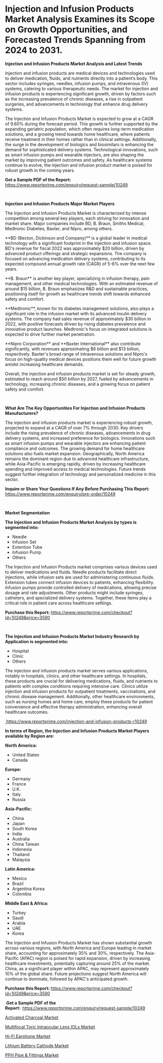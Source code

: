 <p><h1>Injection and Infusion Products Market Analysis Examines its Scope on Growth Opportunities, and Forecasted Trends Spanning from 2024 to 2031.</h1></p><p><strong>Injection and Infusion Products Market Analysis and Latest Trends</strong></p>
<p><p>Injection and infusion products are medical devices and technologies used to deliver medication, fluids, and nutrients directly into a patient’s body. This sector includes syringes, needles, infusion pumps, and intravenous (IV) systems, catering to various therapeutic needs. The market for injection and infusion products is experiencing significant growth, driven by factors such as the increasing prevalence of chronic diseases, a rise in outpatient surgeries, and advancements in technology that enhance drug delivery systems.</p><p>The Injection and Infusion Products Market is expected to grow at a CAGR of 9.60% during the forecast period. This growth is further supported by the expanding geriatric population, which often requires long-term medication solutions, and a growing trend towards home healthcare, where patients receive treatment in their homes rather than in clinical settings. Additionally, the surge in the development of biologics and biosimilars is enhancing the demand for sophisticated delivery systems. Technological innovations, such as smart infusion pumps and wearable injectors, are also shaping the market by improving patient outcomes and safety. As healthcare systems continue to evolve, the injection and infusion product market is poised for robust growth in the coming years.</p></p>
<p><strong>Get a Sample PDF of the Report:&nbsp;</strong> <a href="https://www.reportprime.com/enquiry/request-sample/10249">https://www.reportprime.com/enquiry/request-sample/10249</a></p>
<p>&nbsp;</p>
<p><strong>Injection and Infusion Products Major Market Players</strong></p>
<p><p>The Injection and Infusion Products Market is characterized by intense competition among several key players, each striving for innovation and market share. Major companies include BD, B. Braun, Smiths Medical, Medtronic Diabetes, Baxter, and Nipro, among others.</p><p>**BD (Becton, Dickinson and Company)** is a global leader in medical technology with a significant footprint in the injection and infusion space. BD's revenue for fiscal 2022 was approximately $20 billion, driven by advanced product offerings and strategic expansions. The company is focused on advancing medication delivery systems, contributing to its expected compound annual growth rate (CAGR) of 5-6% over the next few years.</p><p>**B. Braun** is another key player, specializing in infusion therapy, pain management, and other medical technologies. With an estimated revenue of around $15 billion, B. Braun emphasizes R&D and sustainable practices, positioning itself for growth as healthcare trends shift towards enhanced safety and comfort.</p><p>**Medtronic**, known for its diabetes management solutions, also plays a significant role in the infusion market with its advanced insulin delivery systems. The company had sales revenue of approximately $30 billion in 2022, with positive forecasts driven by rising diabetes prevalence and innovative product launches. Medtronic's focus on integrated solutions is expected to drive further market penetration.</p><p>**Nipro Corporation** and **Baxter International** also contribute significantly, with revenues approximating $6 billion and $13 billion, respectively. Baxter's broad range of intravenous solutions and Nipro's focus on high-quality medical devices positions them well for future growth amidst increasing healthcare demands.</p><p>Overall, the injection and infusion products market is set for steady growth, estimated to reach around $50 billion by 2027, fueled by advancements in technology, increasing chronic diseases, and a growing focus on patient safety and comfort.</p></p>
<p>&nbsp;</p>
<p><strong>What Are The Key Opportunities For Injection and Infusion Products Manufacturers?</strong></p>
<p><p>The injection and infusion products market is experiencing robust growth, projected to expand at a CAGR of over 7% through 2030. Key drivers include the rising prevalence of chronic diseases, advancements in drug delivery systems, and increased preference for biologics. Innovations such as smart infusion pumps and wearable injectors are enhancing patient compliance and outcomes. The growing demand for home healthcare solutions also fuels market expansion. Geographically, North America remains the dominant region due to advanced healthcare infrastructure, while Asia-Pacific is emerging rapidly, driven by increasing healthcare spending and improved access to medical technologies. Future trends suggest further integration of technology and personalized medicine in this sector.</p></p>
<p><strong>Inquire or Share Your Questions If Any Before Purchasing This Report:</strong> <a href="https://www.reportprime.com/enquiry/pre-order/10249">https://www.reportprime.com/enquiry/pre-order/10249</a></p>
<p>&nbsp;</p>
<p><strong>Market Segmentation</strong></p>
<p><strong>The Injection and Infusion Products Market Analysis by types is segmented into:</strong></p>
<p><ul><li>Needle</li><li>Infusion Set</li><li>Extention Tube</li><li>Infusion Pump</li><li>Others</li></ul></p>
<p><p>The Injection and Infusion Products market comprises various devices used to deliver medications and fluids. Needle products facilitate direct injections, while infusion sets are used for administering continuous fluids. Extension tubes connect infusion devices to patients, enhancing flexibility. Infusion pumps provide controlled delivery of medications, allowing precise dosage and rate adjustments. Other products might include syringes, catheters, and specialized delivery systems. Together, these items play a critical role in patient care across healthcare settings.</p></p>
<p><strong>Purchase this Report:&nbsp;</strong><a href="https://www.reportprime.com/checkout?id=10249&price=3590">https://www.reportprime.com/checkout?id=10249&price=3590</a></p>
<p>&nbsp;</p>
<p><strong>The Injection and Infusion Products Market Industry Research by Application is segmented into:</strong></p>
<p><ul><li>Hospital</li><li>Clinic</li><li>Others</li></ul></p>
<p><p>The injection and infusion products market serves various applications, notably in hospitals, clinics, and other healthcare settings. In hospitals, these products are crucial for delivering medications, fluids, and nutrients to patients with complex conditions requiring intensive care. Clinics utilize injection and infusion products for outpatient treatments, vaccinations, and chronic disease management. Additionally, other healthcare environments, such as nursing homes and home care, employ these products for patient convenience and effective therapy administration, enhancing overall healthcare outcomes.</p></p>
<p><a href="https://www.reportprime.com/injection-and-infusion-products-r10249">&nbsp;https://www.reportprime.com/injection-and-infusion-products-r10249</a></p>
<p><strong>In terms of Region, the Injection and Infusion Products Market Players available by Region are:</strong></p>
<p>
    <p> <strong> North America: </strong>
        <ul>
            <li>United States</li>
            <li>Canada</li>
        </ul>
        </p> 
    <p> <strong> Europe: </strong>
        <ul>
            <li>Germany</li>
            <li>France</li>
            <li>U.K.</li>
            <li>Italy</li>
            <li>Russia</li>
        </ul>
        </p> 
    <p> <strong> Asia-Pacific: </strong>
        <ul>
            <li>China</li>
            <li>Japan</li>
            <li>South Korea</li>
            <li>India</li>
            <li>Australia</li>
            <li>China Taiwan</li>
            <li>Indonesia</li>
            <li>Thailand</li>
            <li>Malaysia</li>
        </ul>
        </p> 
    <p> <strong> Latin America: </strong>
        <ul>
            <li>Mexico</li>
            <li>Brazil</li>
            <li>Argentina Korea</li>
            <li>Colombia</li>
        </ul>
        </p> 
    <p> <strong> Middle East & Africa: </strong>
        <ul>
            <li>Turkey</li>
            <li>Saudi</li>
            <li>Arabia</li>
            <li>UAE</li>
            <li>Korea</li>
        </ul>
    </p>
    </p>
<p><p>The Injection and Infusion Products Market has shown substantial growth across various regions, with North America and Europe leading in market share, accounting for approximately 35% and 30%, respectively. The Asia-Pacific (APAC) region is poised for rapid expansion, driven by increasing healthcare investments, potentially capturing around 25% of the market. China, as a significant player within APAC, may represent approximately 10% of the global share. Future projections suggest North America will continue to dominate, followed by APAC's anticipated growth.</p></p>
<p><strong>Purchase this Report: </strong><a href="https://www.reportprime.com/checkout?id=10249&price=3590">https://www.reportprime.com/checkout?id=10249&price=3590</a></p>
<p>&nbsp;<strong>Get a Sample PDF of the Report:&nbsp;&nbsp;</strong><a href="https://www.reportprime.com/enquiry/request-sample/10249">https://www.reportprime.com/enquiry/request-sample/10249</a></p>
<p><strong></strong></p>
<p><p><a href="https://www.linkedin.com/pulse/global-activated-charcoal-market-trends-forecasts-strategic-h9xlf?trackingId=qhW%2FjQumRbySQO%2BqaWV5BQ%3D%3D">Activated Charcoal Market</a></p><p><a href="https://github.com/mauripalmi/Market-Research-Report-List-5/blob/main/multifocal-toric-intraocular-lens-iols-market.md">Multifocal Toric Intraocular Lens IOLs Market</a></p><p><a href="https://issuu.com/reportprime-2/docs/hi-fi-earphone-market-size-2030.ppt_5e2789345cafbd">Hi-Fi Earphone Market</a></p><p><a href="https://www.linkedin.com/pulse/global-perspectives-lithium-battery-cathode-market-trends-challenges-iocuf?trackingId=fO3zdNsoTnWI%2B34LNEPQGg%3D%3D">Lithium Battery Cathode Market</a></p><p><a href="https://medium.com/@charlesporter2662/the-market-study-covers-the-pph-pipe-fittings-market-across-various-segments-30377ec793bb">PPH Pipe & Fittings Market</a></p></p>